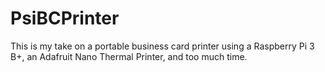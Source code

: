 # PsiBCPrinter
This is my take on a portable business card printer using a Raspberry Pi 3 B+, an Adafruit Nano Thermal Printer, and too much time. 
